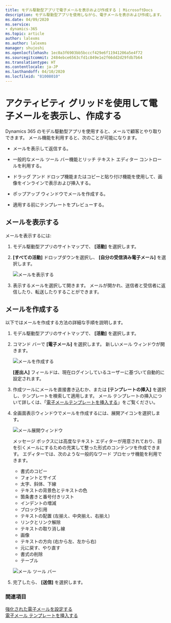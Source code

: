 ```yaml
---
title: モデル駆動型アプリで電子メールを表示および作成する | MicrosoftDocs
description: モデル駆動型アプリを使用しながら、電子メールを表示および作成します。
ms.date: 04/09/2020
ms.service:
- dynamics-365
ms.topic: article
author: lalexms
ms.author: lalexms
manager: shujoshi
ms.openlocfilehash: 1ec0a3f6903bb5bcccf429e6f11941206a5e4f72
ms.sourcegitcommit: 2484ebce6563cfd1c849e1e2f66dd2d29fdb7b64
ms.translationtype: HT
ms.contentlocale: ja-JP
ms.lasthandoff: 04/10/2020
ms.locfileid: "81008010"
---
```

# <a name="view-and-create-email-through-the-activities-grid"></a>アクティビティ グリッドを使用して電子メールを表示し、作成する

Dynamics 365 のモデル駆動型アプリを使用すると、メールで顧客とやり取りできます。 メール機能を利用すると、次のことが可能になります。

- メールを表示して返信する。 

- 一般的なメール ツール バー機能とリッチ テキスト エディター コントロールを利用する。 

- ドラッグ アンド ドロップ機能またはコピーと貼り付け機能を使用して、画像をインラインで表示および挿入する。 

- ポップアップ ウィンドウでメールを作成する。  

- 適用する前にテンプレートをプレビューする。 



## <a name="view-your-email"></a>メールを表示する

メールを表示するには:

1. モデル駆動型アプリのサイトマップで、 **[活動]** を選択します。 

2. **[すべての活動]** ドロップダウンを選択し、 **[自分の受信済み電子メール]** を選択します。

    ![メールを表示する](media/view-email.png "受け取ったメールを表示する")

3. 表示するメールを選択して開きます。 メールが開かれ、送信者と受信者に返信したり、転送したりすることができます。

## <a name="create-email"></a>メールを作成する

以下ではメールを作成する方法の詳細な手順を説明します。

1. モデル駆動型アプリのサイトマップで、 **[活動]** を選択します。

2. コマンド バーで **[電子メール]** を選択します。 新しいメール ウィンドウが開きます。

    ![メールを作成する](media/create-email.png "新しいメールを作成する")

    **[差出人]** フィールドは、現在ログインしているユーザーに基づいて自動的に設定されます。

3. 作成ツールにメールを直接書き込むか、または **[テンプレートの挿入]** を選択し、テンプレートを検索して適用します。 メール テンプレートの挿入について詳しくは、「[電子メールテンプレートを挿入する](insert-email-template.md)」をご覧ください。

4. 全画面表示ウィンドウでメールを作成するには、展開アイコンを選択します。

    ![メール展開ウィンドウ](media/email-expand-window.png "メール ウィンドウを展開する")

    メッセージ ボックスには高度なテキスト エディターが用意されており、目を引くメールにするための充実して整った形式のコンテンツを作成できます。 エディターでは、次のような一般的なワード プロセッサ機能を利用できます。 

    - 書式のコピー
    - フォントとサイズ
    - 太字、斜体、下線
    - テキストの背景色とテキストの色
    - 箇条書きと番号付きリスト
    - インデントの増減
    - ブロック引用
    - テキストの配置 (左揃え、中央揃え、右揃え)
    - リンクとリンク解除
    - テキストの取り消し線
    - 画像
    - テキストの方向 (右から左、左から右)
    - 元に戻す、やり直す
    - 書式の削除
    - テーブル

    ![メール ツール バー](media/email-toolbar.png "リッチ テキスト エディター機能を使用する")

5. 完了したら、 **[送信]** を選択します。


### <a name="see-also"></a>関連項目

[強化された電子メールを設定する](https://docs.microsoft.com/power-platform/admin/system-settings-dialog-box-email-tab)<br>
[電子メール テンプレートを挿入する](insert-email-template.md)
